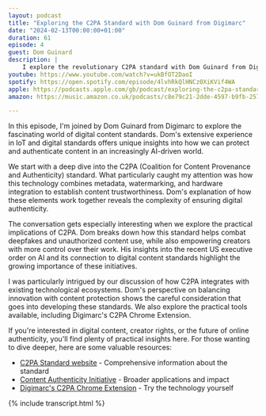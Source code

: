 ```yaml
---
layout: podcast
title: "Exploring the C2PA Standard with Dom Guinard from Digimarc"
date: "2024-02-13T00:00:00+01:00"
duration: 61
episode: 4
guest: Dom Guinard
description: |
    I explore the revolutionary C2PA standard with Dom Guinard from Digimarc, diving into how this technology is reshaping digital content authenticity. From combating deepfakes to protecting creator rights, we unpack what this means for the future of online content in the age of generative AI.
youtube: https://www.youtube.com/watch?v=ukBfOT2DaoI
spotify: https://open.spotify.com/episode/4lvhRkQlHNCz0XiKVif4WA
apple: https://podcasts.apple.com/gb/podcast/exploring-the-c2pa-standard-with-dom-guinard-from-digimarc/id1722663295?i=1000639810961
amazon: https://music.amazon.co.uk/podcasts/c8e79c21-2dde-4597-b9fb-257ecbc2bf29/episodes/0b303d38-c449-470d-ac88-ce9369ed7bc5/nerding-out-with-viktor-exploring-the-c2pa-standard-with-dom-guinard-from-digimarc

---
```


In this episode, I'm joined by Dom Guinard from Digimarc to explore the fascinating world of digital content standards. Dom's extensive experience in IoT and digital standards offers unique insights into how we can protect and authenticate content in an increasingly AI-driven world.

We start with a deep dive into the C2PA (Coalition for Content Provenance and Authenticity) standard. What particularly caught my attention was how this technology combines metadata, watermarking, and hardware integration to establish content trustworthiness. Dom's explanation of how these elements work together reveals the complexity of ensuring digital authenticity.

The conversation gets especially interesting when we explore the practical implications of C2PA. Dom breaks down how this standard helps combat deepfakes and unauthorized content use, while also empowering creators with more control over their work. His insights into the recent US executive order on AI and its connection to digital content standards highlight the growing importance of these initiatives.

I was particularly intrigued by our discussion of how C2PA integrates with existing technological ecosystems. Dom's perspective on balancing innovation with content protection shows the careful consideration that goes into developing these standards. We also explore the practical tools available, including Digimarc's C2PA Chrome Extension.

If you're interested in digital content, creator rights, or the future of online authenticity, you'll find plenty of practical insights here. For those wanting to dive deeper, here are some valuable resources:

* [C2PA Standard website](https://c2pa.org) - Comprehensive information about the standard
* [Content Authenticity Initiative](https://contentauthenticity.org) - Broader applications and impact
* [Digimarc's C2PA Chrome Extension](https://chromewebstore.google.com/detail/c2pa-content-credentials/mjkaocdlpjmphfkjndocehcdhbigaafp?hl=en&pli=1) - Try the technology yourself

{% include transcript.html %}